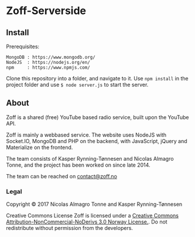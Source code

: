 # Zoff-Serverside

## Install

Prerequisites:

```
MongoDB : https://www.mongodb.org/
NodeJS  : https://nodejs.org/en/
npm     : https://www.npmjs.com/
```

Clone this repository into a folder, and  navigate to it. Use ```npm install``` in the project folder and use ```$ node server.js``` to start the server.

## About

Zoff is a shared (free) YouTube based radio service, built upon the YouTube API.

Zoff is mainly a webbased service. The website uses NodeJS with Socket.IO, MongoDB and PHP on the backend, with JavaScript, jQuery and Materialize on the frontend.

The team consists of Kasper Rynning-Tønnesen and Nicolas Almagro Tonne, and the project has been worked on since late 2014.

The team can be reached on contact@zoff.no

### Legal

Copyright © 2017
Nicolas Almagro Tonne and Kasper Rynning-Tønnesen

Creative Commons License
Zoff is licensed under a
<a href="http://creativecommons.org/licenses/by-nc-nd/3.0/no/">Creative Commons Attribution-NonCommercial-NoDerivs 3.0 Norway License.</a>.
Do not redistribute without permission from the developers.
